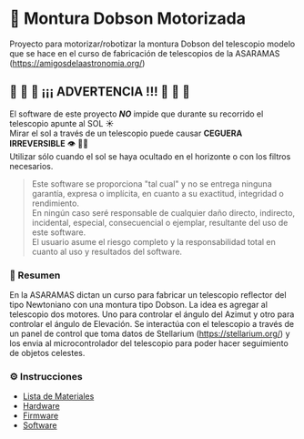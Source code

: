 # 🔭 Montura Dobson Motorizada

Proyecto para motorizar/robotizar la montura Dobson del telescopio modelo que se hace en el curso de fabricación de telescopios de la ASARAMAS (https://amigosdelaastronomia.org/)

## 🚨 🚨 🚨 ¡¡¡ ADVERTENCIA !!! 🚨 🚨 🚨

El software de este proyecto **_NO_** impide que durante su recorrido el telescopio apunte al SOL ☀️  
Mirar el sol a través de un telescopio puede causar **CEGUERA IRREVERSIBLE** 👁 👨‍🦯  
Utilizar sólo cuando el sol se haya ocultado en el horizonte o con los filtros necesarios.

> Este software se proporciona "tal cual" y no se entrega ninguna garantía, expresa o implícita, en cuanto a su exactitud, integridad o rendimiento.  
> En ningún caso seré responsable de cualquier daño directo, indirecto, incidental, especial, consecuencial o ejemplar, resultante del uso de este software.  
> El usuario asume el riesgo completo y la responsabilidad total en cuanto al uso y resultados del software.

### 📓 Resumen

En la ASARAMAS dictan un curso para fabricar un telescopio reflector del tipo Newtoniano con una montura tipo Dobson.
La idea es agregar al telescopio dos motores. Uno para controlar el ángulo del Azimut y otro para controlar el ángulo de Elevación.
Se interactúa con el telescopio a través de un panel de control que toma datos de Stellarium (https://stellarium.org/) y los envia al microcontrolador del telescopio para poder hacer seguimiento de objetos celestes.

### ⚙️ Instrucciones

- [Lista de Materiales](MATERIALES.md)
- [Hardware](/HARDWARE.md)
- [Firmware](/FIRMWARE.md)
- [Software](/SOFTWARE.md)
